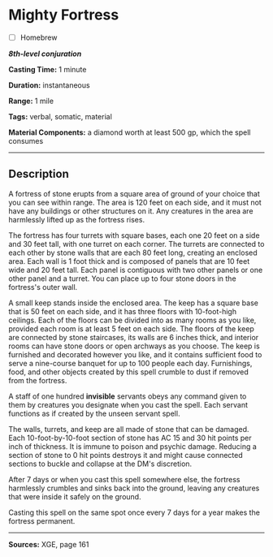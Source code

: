 # Mighty Fortress

- [ ] Homebrew

***8th-level conjuration***

**Casting Time:** 1 minute

**Duration:** instantaneous

**Range:** 1 mile

**Tags:** verbal, somatic, material

**Material Components:** a diamond worth at least 500 gp, which the spell consumes

---

## Description
A fortress of stone erupts from a square area of ground of your choice that you can see within range.
The area is 120 feet on each side, and it must not have any buildings or other structures on it.
Any creatures in the area are harmlessly lifted up as the fortress rises.

The fortress has four turrets with square bases, each one 20 feet on a side and 30 feet tall, with one turret on each corner.
The turrets are connected to each other by stone walls that are each 80 feet long, creating an enclosed area.
Each wall is 1 foot thick and is composed of panels that are 10 feet wide and 20 feet tall.
Each panel is contiguous with two other panels or one other panel and a turret.
You can place up to four stone doors in the fortress's outer wall.

A small keep stands inside the enclosed area.
The keep has a square base that is 50 feet on each side, and it has three floors with 10-foot-high ceilings.
Each of the floors can be divided into as many rooms as you like, provided each room is at least 5 feet on each side.
The floors of the keep are connected by stone staircases, its walls are 6 inches thick, and interior rooms can have stone doors or open archways as you choose.
The keep is furnished and decorated however you like, and it contains sufficient food to serve a nine-course banquet for up to 100 people each day.
Furnishings, food, and other objects created by this spell crumble to dust if removed from the fortress.

A staff of one hundred **invisible** servants obeys any command given to them by creatures you designate when you cast the spell.
Each servant functions as if created by the unseen servant spell.

The walls, turrets, and keep are all made of stone that can be damaged.
Each 10-foot-by-10-foot section of stone has AC 15 and 30 hit points per inch of thickness.
It is immune to poison and psychic damage.
Reducing a section of stone to 0 hit points destroys it and might cause connected sections to buckle and collapse at the DM's discretion.

After 7 days or when you cast this spell somewhere else, the fortress harmlessly crumbles and sinks back into the ground, leaving any creatures that were inside it safely on the ground.

Casting this spell on the same spot once every 7 days for a year makes the fortress permanent.

---

**Sources:** XGE, page 161
